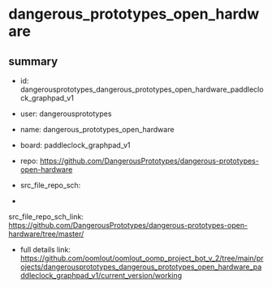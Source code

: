 # dangerous_prototypes_open_hardware
 
## summary 
* id: dangerousprototypes_dangerous_prototypes_open_hardware_paddleclock_graphpad_v1
* user: dangerousprototypes
* name: dangerous_prototypes_open_hardware
* board: paddleclock_graphpad_v1
* repo: https://github.com/DangerousPrototypes/dangerous-prototypes-open-hardware



* src_file_repo_sch: 
*
 src_file_repo_sch_link: https://github.com/DangerousPrototypes/dangerous-prototypes-open-hardware/tree/master/
* full details link: https://github.com/oomlout/oomlout_oomp_project_bot_v_2/tree/main/projects/dangerousprototypes_dangerous_prototypes_open_hardware_paddleclock_graphpad_v1/current_version/working  






